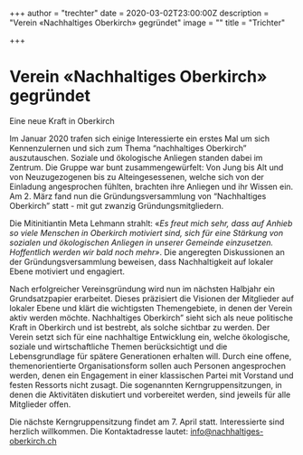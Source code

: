 +++
author = "trechter"
date = 2020-03-02T23:00:00Z
description = "Verein «Nachhaltiges Oberkirch» gegründet"
image = ""
title = "Trichter"

+++
# Verein «Nachhaltiges Oberkirch» gegründet

Eine neue Kraft in Oberkirch

Im Januar 2020 trafen sich einige Interessierte ein erstes Mal um sich Kennenzulernen und sich zum Thema “nachhaltiges Oberkirch” auszutauschen. Soziale und ökologische Anliegen standen dabei im Zentrum. Die Gruppe war bunt zusammengewürfelt: Von Jung bis Alt und von Neuzugezogenen bis zu Alteingesessenen, welche sich von der Einladung angesprochen fühlten, brachten ihre Anliegen und ihr Wissen ein. Am 2. März fand nun die Gründungsversammlung von “Nachhaltiges Oberkirch” statt - mit gut zwanzig Gründungsmitgliedern.

Die Mitinitiantin Meta Lehmann strahlt: «_Es freut mich sehr, dass auf Anhieb so viele Menschen in Oberkirch motiviert sind, sich für eine Stärkung von sozialen und ökologischen Anliegen in unserer Gemeinde einzusetzen. Hoffentlich werden wir bald noch mehr»_. Die angeregten Diskussionen an der Gründungsversammlung beweisen, dass Nachhaltigkeit auf lokaler Ebene motiviert und engagiert.

Nach erfolgreicher Vereinsgründung wird nun im nächsten Halbjahr ein Grundsatzpapier erarbeitet. Dieses präzisiert die Visionen der Mitglieder auf lokaler Ebene und klärt die wichtigsten Themengebiete, in denen der Verein aktiv werden möchte. Nachhaltiges Oberkirch” sieht sich als neue politische Kraft in Oberkirch und ist bestrebt, als solche sichtbar zu werden. Der Verein setzt sich für eine nachhaltige Entwicklung ein, welche ökologische, soziale und wirtschaftliche Themen berücksichtigt und die Lebensgrundlage für spätere Generationen erhalten will. Durch eine offene, themenorientierte Organisationsform sollen auch Personen angesprochen werden, denen ein Engagement in einer klassischen Partei mit Vorstand und festen Ressorts nicht zusagt. Die sogenannten Kerngruppensitzungen, in denen die Aktivitäten diskutiert und vorbereitet werden, sind jeweils für alle Mitglieder offen.

Die nächste Kerngruppensitzung findet am 7. April statt. Interessierte sind herzlich willkommen. Die Kontaktadresse lautet: [info@nachhaltiges-oberkirch.ch](mailto:info@nachhaltiges-oberkirch.ch)